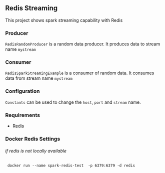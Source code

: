 ## Redis Streaming
This project shows spark streaming capability with Redis

### Producer
`RedisRandomProducer` is a random data producer.
It produces data to stream name `mystream`

### Consumer
`RedisSparkStreamingExample` is a consumer of random data.
It consumes data from stream name `mystream`

### Configuration
`Constants` can be used to change the `host`, `port` and `stream` name.

### Requirements
- Redis

### Docker Redis Settings 
###### if redis is not locally available

` docker run --name spark-redis-test  -p 6379:6379 -d redis`
